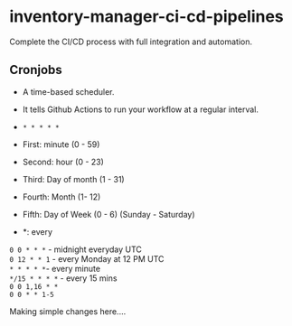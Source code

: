 # inventory-manager-ci-cd-pipelines
Complete the CI/CD process with full integration and automation.

## Cronjobs
- A time-based scheduler.
- It tells Github Actions to run your workflow at a regular interval.

- `* * * * *`
- First: minute (0 - 59)
- Second: hour (0 - 23)
- Third: Day of month (1 - 31)
- Fourth: Month (1- 12)
- Fifth: Day of Week (0 - 6) (Sunday - Saturday)
- *: every

`0 0 * * *` - midnight everyday UTC <br>
`0 12 * * 1` - every Monday at 12 PM UTC<br>
`* * * * *`- every minute<br>
`*/15 * * * *` - every 15 mins<br>
`0 0 1,16 * *` <br>
`0 0 * * 1-5`<br>

Making simple changes here....